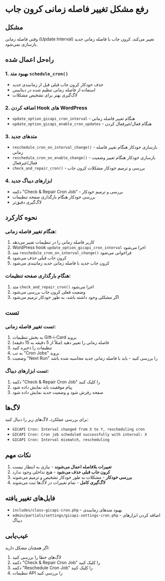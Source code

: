 # رفع مشکل تغییر فاصله زمانی کرون جاب

## مشکل

وقتی فاصله زمانی (Update Interval) تغییر می‌کند، کرون جاب با فاصله زمانی جدید بازسازی نمی‌شود.

## راه‌حل اعمال شده

### 1. بهبود متد `schedule_cron()`

- حذف خودکار کرون جاب قبلی قبل از زمانبندی جدید
- استفاده از فاصله زمانی تنظیم شده در دیتابیس
- لاگ‌گیری بهتر برای تشخیص مشکلات

### 2. اضافه کردن Hook های WordPress

- `update_option_gicapi_cron_interval` - هنگام تغییر فاصله زمانی
- `update_option_gicapi_enable_cron_updates` - هنگام فعال/غیرفعال کردن

### 3. متدهای جدید

- `reschedule_cron_on_interval_change()` - بازسازی خودکار هنگام تغییر فاصله زمانی
- `reschedule_cron_on_enable_change()` - بازسازی خودکار هنگام تغییر وضعیت فعال/غیرفعال
- `check_and_repair_cron()` - بررسی و ترمیم خودکار مشکلات کرون جاب

### 4. ابزارهای دیباگ جدید

- دکمه "Check & Repair Cron Job" - بررسی و ترمیم خودکار
- بررسی خودکار هنگام بارگذاری صفحه تنظیمات
- لاگ‌گیری دقیق‌تر

## نحوه کارکرد

### هنگام تغییر فاصله زمانی:

1. کاربر فاصله زمانی را در تنظیمات تغییر می‌دهد
2. WordPress hook `update_option_gicapi_cron_interval` اجرا می‌شود
3. متد `reschedule_cron_on_interval_change()` فراخوانی می‌شود
4. کرون جاب قبلی حذف می‌شود
5. کرون جاب جدید با فاصله زمانی جدید زمانبندی می‌شود

### هنگام بارگذاری صفحه تنظیمات:

1. متد `check_and_repair_cron()` اجرا می‌شود
2. وضعیت فعلی کرون جاب بررسی می‌شود
3. اگر مشکلی وجود داشته باشد، به طور خودکار ترمیم می‌شود

## تست

### تست تغییر فاصله زمانی:

1. به بخش تنظیمات Gift-i-Card بروید
2. فاصله زمانی را تغییر دهید (مثلاً از 5 دقیقه به 15 دقیقه)
3. تنظیمات را ذخیره کنید
4. به تب "Cron Jobs" بروید
5. وضعیت "Next Run" را بررسی کنید - باید با فاصله زمانی جدید محاسبه شده باشد

### تست ابزارهای دیباگ:

1. دکمه "Check & Repair Cron Job" را کلیک کنید
2. پیام موفقیت باید نمایش داده شود
3. صفحه رفرش شود و وضعیت جدید نمایش داده شود

## لاگ‌ها

برای بررسی عملکرد، لاگ‌های زیر را دنبال کنید:

- `GICAPI Cron: Interval changed from X to Y, rescheduling cron`
- `GICAPI Cron: Cron job scheduled successfully with interval: X`
- `GICAPI Cron: Interval mismatch, rescheduling`

## نکات مهم

1. **تغییرات بلافاصله اعمال می‌شوند** - نیازی به انتظار نیست
2. **کرون جاب قبلی حذف می‌شود** - هیچ تداخلی وجود ندارد
3. **بررسی خودکار** - مشکلات به طور خودکار تشخیص و ترمیم می‌شوند
4. **لاگ‌گیری کامل** - تمام تغییرات در لاگ‌ها ثبت می‌شوند

## فایل‌های تغییر یافته

- `includes/class-gicapi-cron.php` - بهبود متدهای زمانبندی
- `admin/partials/settings/gicapi-settings-cron.php` - اضافه کردن ابزارهای دیباگ

## عیب‌یابی

اگر همچنان مشکل دارید:

1. لاگ‌های خطا را بررسی کنید
2. دکمه "Check & Repair Cron Job" را کلیک کنید
3. دکمه "Reschedule Cron Job" را کلیک کنید
4. تنظیمات API را بررسی کنید
